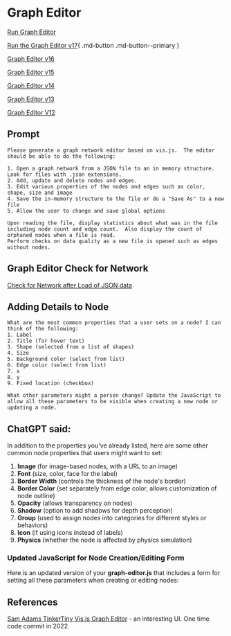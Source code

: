 # Graph Editor

[Run Graph Editor](graph-editor.html)

[Run the Graph Editor v17](./graph-editor-17.html){ .md-button .md-button--primary }

[Graph Editor v16](./graph-editor-16.html)

[Graph Editor v15](./graph-editor-15.html)

[Graph Editor v14](./graph-editor-14.html)

[Graph Editor v13](./graph-editor-13.html)

[Graph Editor V12](./graph-editor-12.html)

## Prompt

```linenums="0"
Please generate a graph network editor based on vis.js.  The editor should be able to do the following:

1. Open a graph network from a JSON file to an in memory structure.  Look for files with .json extensions.
2. Add, update and delete nodes and edges.
3. Edit various properties of the nodes and edges such as color, shape, size and image
4. Save the in-memory structure to the file or do a "Save As" to a new file
5. Allow the user to change and save global options

Upon reading the file, display statistics about what was in the file including node count and edge count.  Also display the count of orphaned nodes when a file is read.
Perform checks on data quality as a new file is opened such as edges without nodes.
```


## Graph Editor Check for Network

[Check for Network after Load of JSON data](./graph-editor-cfn.html)

## Adding Details to Node

```
What are the most common properties that a user sets on a node? I can think of the following: 
1. Label 
2. Title (for hover text) 
3. Shape (selected from a list of shapes) 
4. Size 
5. Background color (select from list) 
6. Edge color (select from list) 
7. x 
8. y 
9. Fixed location (checkbox) 

What other parameters might a person change? Update the JavaScript to allow all these parameters to be visible when creating a new node or updating a node.
```

## ChatGPT said:

In addition to the properties you've already listed, here are some other common node properties that users might want to set:

1.  **Image** (for image-based nodes, with a URL to an image)
2.  **Font** (size, color, face for the label)
3.  **Border Width** (controls the thickness of the node's border)
4.  **Border Color** (set separately from edge color, allows customization of node outline)
5.  **Opacity** (allows transparency on nodes)
6.  **Shadow** (option to add shadows for depth perception)
7.  **Group** (used to assign nodes into categories for different styles or behaviors)
8.  **Icon** (if using icons instead of labels)
9.  **Physics** (whether the node is affected by physics simulation)

### Updated JavaScript for Node Creation/Editing Form

Here is an updated version of your **graph-editor.js** that includes a form for setting all these parameters when creating or editing nodes:
## References

[Sam Adams TinkerTiny Vis.js Graph Editor](https://github.com/metacognitive-technology/tinkertiny/tree/main) - an interesting UI.  One time code commit in 2022.